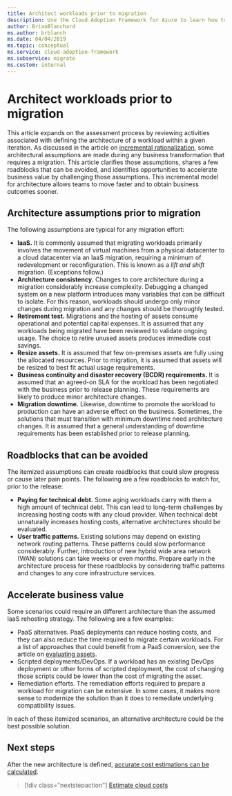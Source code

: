 ```yaml
---
title: Architect workloads prior to migration
description: Use the Cloud Adoption Framework for Azure to learn how to define the new architecture before cloud migration begins.
author: BrianBlanchard
ms.author: brblanch
ms.date: 04/04/2019
ms.topic: conceptual
ms.service: cloud-adoption-framework
ms.subservice: migrate
ms.custom: internal
---
```


# Architect workloads prior to migration

This article expands on the assessment process by reviewing activities associated with defining the architecture of a workload within a given iteration. As discussed in the article on [incremental rationalization](../../../digital-estate/rationalize.md), some architectural assumptions are made during any business transformation that requires a migration. This article clarifies those assumptions, shares a few roadblocks that can be avoided, and identifies opportunities to accelerate business value by challenging those assumptions. This incremental model for architecture allows teams to move faster and to obtain business outcomes sooner.

## Architecture assumptions prior to migration

The following assumptions are typical for any migration effort:

- **IaaS.** It is commonly assumed that migrating workloads primarily involves the movement of virtual machines from a physical datacenter to a cloud datacenter via an IaaS migration, requiring a minimum of redevelopment or reconfiguration. This is known as a *lift and shift* migration. (Exceptions follow.)
- **Architecture consistency.** Changes to core architecture during a migration considerably increase complexity. Debugging a changed system on a new platform introduces many variables that can be difficult to isolate. For this reason, workloads should undergo only minor changes during migration and any changes should be thoroughly tested.
- **Retirement test.** Migrations and the hosting of assets consume operational and potential capital expenses. It is assumed that any workloads being migrated have been reviewed to validate ongoing usage. The choice to retire unused assets produces immediate cost savings.
- **Resize assets.** It is assumed that few on-premises assets are fully using the allocated resources. Prior to migration, it is assumed that assets will be resized to best fit actual usage requirements.
- **Business continuity and disaster recovery (BCDR) requirements.** It is assumed that an agreed-on SLA for the workload has been negotiated with the business prior to release planning. These requirements are likely to produce minor architecture changes.
- **Migration downtime.** Likewise, downtime to promote the workload to production can have an adverse effect on the business. Sometimes, the solutions that must transition with minimum downtime need architecture changes. It is assumed that a general understanding of downtime requirements has been established prior to release planning.

## Roadblocks that can be avoided

The itemized assumptions can create roadblocks that could slow progress or cause later pain points. The following are a few roadblocks to watch for, prior to the release:

- **Paying for technical debt.** Some aging workloads carry with them a high amount of technical debt. This can lead to long-term challenges by increasing hosting costs with any cloud provider. When technical debt unnaturally increases hosting costs, alternative architectures should be evaluated.
- **User traffic patterns.** Existing solutions may depend on existing network routing patterns. These patterns could slow performance considerably. Further, introduction of new hybrid wide area network (WAN) solutions can take weeks or even months. Prepare early in the architecture process for these roadblocks by considering traffic patterns and changes to any core infrastructure services.

## Accelerate business value

Some scenarios could require an different architecture than the assumed IaaS rehosting strategy. The following are a few examples:

- PaaS alternatives. PaaS deployments can reduce hosting costs, and they can also reduce the time required to migrate certain workloads. For a list of approaches that could benefit from a PaaS conversion, see the article on [evaluating assets](./evaluate.md).
- Scripted deployments/DevOps. If a workload has an existing DevOps deployment or other forms of scripted deployment, the cost of changing those scripts could be lower than the cost of migrating the asset.
- Remediation efforts. The remediation efforts required to prepare a workload for migration can be extensive. In some cases, it makes more sense to modernize the solution than it does to remediate underlying compatibility issues.

In each of these itemized scenarios, an alternative architecture could be the best possible solution.

## Next steps

After the new architecture is defined, [accurate cost estimations can be calculated](./estimate.md).

> [!div class="nextstepaction"]
> [Estimate cloud costs](./estimate.md)
